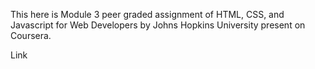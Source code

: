 This here is Module 3 peer graded assignment of HTML, CSS, and Javascript for Web Developers by Johns Hopkins University present on Coursera.

Link 

